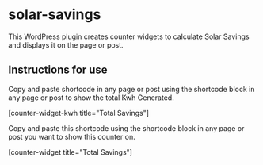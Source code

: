 # solar-savings
This WordPress plugin creates counter widgets to calculate Solar Savings and displays it on the page or post.

Instructions for use
--------------------

Copy and paste shortcode in any page or post using the shortcode block in any page or post to show the total Kwh Generated.

[counter-widget-kwh title="Total Savings"]

Copy and paste this shortcode using the shortcode block in any page or post you want to show this counter on.

[counter-widget title="Total Savings"]
